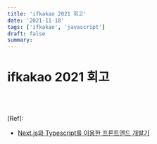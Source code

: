 ```yaml
---
title: 'ifkakao 2021 회고'
date: '2021-11-18'
tags: ['ifkakao', 'javascript']
draft: false
summary:
---
```


# ifkakao 2021 회고

<br /><br />

[Ref]:

- [Next.js와 Typescript를 이용한 프론트엔드 개발기](https://if.kakao.com/session/40)

<br /><br /><br />
